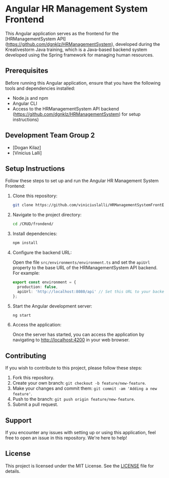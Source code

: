 # Angular HR Management System Frontend

This Angular application serves as the frontend for the [HRManagementSystem API] (https://github.com/dgnklz/HRManagementSystem), developed during the Kreativestorm Java training, which is a Java-based backend system developed using the Spring framework for managing human resources.

## Prerequisites

Before running this Angular application, ensure that you have the following tools and dependencies installed:

- Node.js and npm
- Angular CLI
- Access to the HRManagementSystem API backend (https://github.com/dgnklz/HRManagementSystem) for setup instructions)

## Development Team Group 2

- [Dogan Kilaz]
- [Vinicius Lalli]

## Setup Instructions

Follow these steps to set up and run the Angular HR Management System Frontend:

1. Clone this repository:

    ```bash
    git clone https://github.com/viniciuslalli/HRManagementSystemFrontEnd.git
    ```

2. Navigate to the project directory:

    ```bash
    cd /CRUD/frondend/
    ```

3. Install dependencies:

    ```bash
    npm install
    ```

4. Configure the backend URL:

    Open the file `src/environments/environment.ts` and set the `apiUrl` property to the base URL of the HRManagementSystem API backend. For example:

    ```typescript
    export const environment = {
      production: false,
      apiUrl: 'http://localhost:8080/api' // Set this URL to your backend API endpoint
    };
    ```

5. Start the Angular development server:

    ```bash
    ng start
    ```

6. Access the application:

    Once the server has started, you can access the application by navigating to [http://localhost:4200](http://localhost:4200) in your web browser.

## Contributing

If you wish to contribute to this project, please follow these steps:

1. Fork this repository.
2. Create your own branch: `git checkout -b feature/new-feature`.
3. Make your changes and commit them: `git commit -am 'Adding a new feature'`.
4. Push to the branch: `git push origin feature/new-feature`.
5. Submit a pull request.

## Support

If you encounter any issues with setting up or using this application, feel free to open an issue in this repository. We're here to help!

## License

This project is licensed under the MIT License. See the [LICENSE](LICENSE) file for details.

